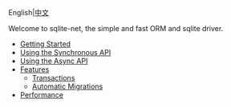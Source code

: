﻿﻿﻿English|[中文](README.zh-CN.md)

Welcome to sqlite-net, the simple and fast ORM and sqlite driver.

- [Getting Started](Introduction/GettingStarted.md)
- [Using the Synchronous API](Introduction/SynchronousAPI.md)
- [Using the Async API](Introduction/AsynchronousAPI.md)
- [Features](Introduction/Features.md)
  - [Transactions](Introduction/Transactions.md)
  - [Automatic Migrations](Introduction/AutomaticMigrations.md)
- [Performance](Introduction/Performance.md)
